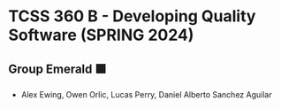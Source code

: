 # TCSS 360 B - Developing Quality Software (SPRING 2024)
## Group Emerald 🟩
- Alex Ewing, Owen Orlic, Lucas Perry, Daniel Alberto Sanchez Aguilar
